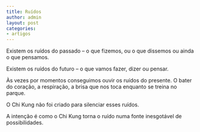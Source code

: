 ```yaml
---
title: Ruídos
author: admin
layout: post
categories:
- artigos
---
```

Existem os ruídos do passado &#8211; o que fizemos, ou o que dissemos ou ainda o que pensamos.

Existem os ruídos do futuro &#8211; o que vamos fazer, dizer ou pensar.

Às vezes por momentos conseguimos ouvir os ruídos do presente. O bater do coração, a respiração, a brisa que nos toca enquanto se treina no parque.

O Chi Kung não foi criado para silenciar esses ruídos.

A intenção é como o Chi Kung torna o ruído numa fonte inesgotável de possibilidades.
